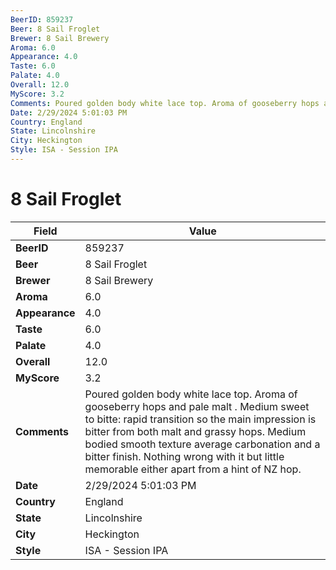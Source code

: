 ```yaml
---
BeerID: 859237
Beer: 8 Sail Froglet
Brewer: 8 Sail Brewery
Aroma: 6.0
Appearance: 4.0
Taste: 6.0
Palate: 4.0
Overall: 12.0
MyScore: 3.2
Comments: Poured golden body white lace top. Aroma of gooseberry hops and pale malt . Medium sweet to bitte: rapid transition so the main impression is bitter from both malt and grassy hops. Medium bodied smooth texture average carbonation and a bitter finish. Nothing wrong with it but little memorable either apart from a hint of NZ hop.
Date: 2/29/2024 5:01:03 PM
Country: England
State: Lincolnshire
City: Heckington
Style: ISA - Session IPA
---
```


# 8 Sail Froglet

| Field         | Value |
|---------------|-------|
| **BeerID** | 859237 |
| **Beer** | 8 Sail Froglet |
| **Brewer** | 8 Sail Brewery |
| **Aroma** | 6.0 |
| **Appearance** | 4.0 |
| **Taste** | 6.0 |
| **Palate** | 4.0 |
| **Overall** | 12.0 |
| **MyScore** | 3.2 |
| **Comments** | Poured golden body white lace top. Aroma of gooseberry hops and pale malt . Medium sweet to bitte: rapid transition so the main impression is bitter from both malt and grassy hops. Medium bodied smooth texture average carbonation and a bitter finish. Nothing wrong with it but little memorable either apart from a hint of NZ hop. |
| **Date** | 2/29/2024 5:01:03 PM |
| **Country** | England |
| **State** | Lincolnshire |
| **City** | Heckington |
| **Style** | ISA - Session IPA |
